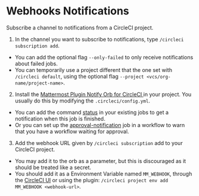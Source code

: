 # Webhooks Notifications

Subscribe a channel to notifications from a CircleCI project.

1. In the channel you want to subscribe to notifications, type `/circleci subscription add`.

-   You can add the optional flag `--only-failed` to only receive notifications about failed jobs.
-   You can temporarily use a project different that the one set with `/circleci default`, using the optional flag `--project <vcs/org-name/project-name>`.

2. Install the [Mattermost Plugin Notify Orb for CircleCI ](https://circleci.com/developer/orbs/orb/nathanaelhoun/mattermost-plugin-notify) in your project. You usually do this by modifying the `.circleci/config.yml`.

-   You can add the command [status](https://circleci.com/developer/orbs/orb/nathanaelhoun/mattermost-plugin-notify#usage-status) in your existing jobs to get a notification when this job is finished.
-   Or you can set up the [approval-notification](https://circleci.com/developer/orbs/orb/nathanaelhoun/mattermost-plugin-notify#jobs-approval-notification) job in a workflow to warn that you have a workflow waiting for approval.

3. Add the webhook URL given by `/circleci subscription` add to your CircleCI project.

-   You may add it to the orb as a parameter, but this is discouraged as it should be treated like a secret.
-   You should add it as a Environment Variable named `MM_WEBHOOK`, through the [CircleCI UI](https://circleci.com/docs/2.0/env-vars/#setting-an-environment-variable-in-a-project) or using the plugin: `/circleci project env add MM_WEBHOOK <webhook-url>`.
